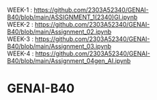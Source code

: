 WEEK-1 :  https://github.com/2303A52340/GENAI-B40/blob/main/ASSIGNMENT_1(2340)GI.ipynb                            
WEEK-2 :  https://github.com/2303A52340/GENAI-B40/blob/main/Assignment_02.ipynb                                              
WEEK-3 :  https://github.com/2303A52340/GENAI-B40/blob/main/Assignment_03.ipynb                                                                         
WEEK-4 :  https://github.com/2303A52340/GENAI-B40/blob/main/Assignment_04gen_AI.ipynb
# GENAI-B40

